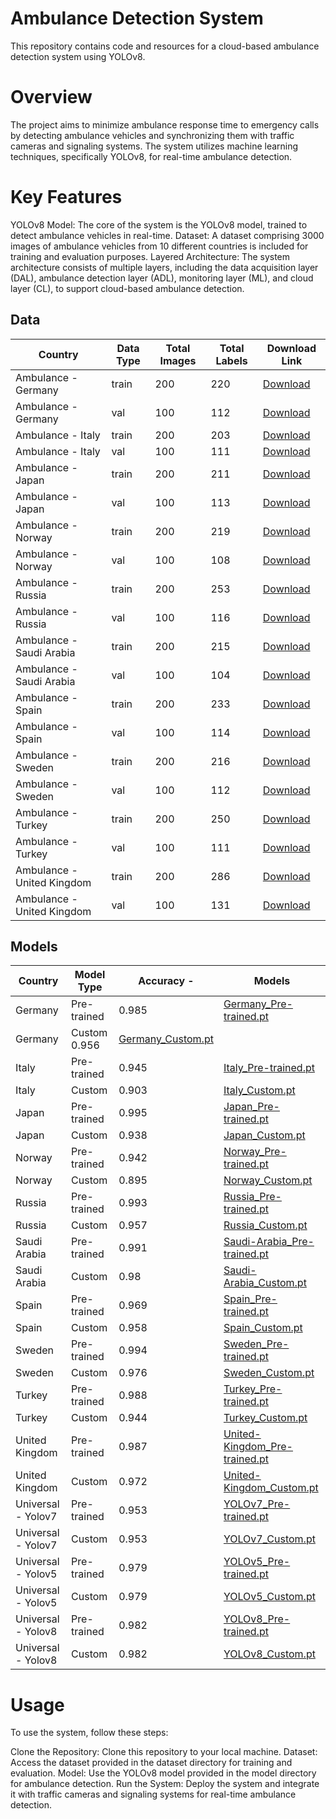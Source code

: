 # Ambulance Detection System
This repository contains code and resources for a cloud-based ambulance detection system using YOLOv8.

# Overview
The project aims to minimize ambulance response time to emergency calls by detecting ambulance vehicles and synchronizing them with traffic cameras and signaling systems. The system utilizes machine learning techniques, specifically YOLOv8, for real-time ambulance detection.

# Key Features
YOLOv8 Model: The core of the system is the YOLOv8 model, trained to detect ambulance vehicles in real-time.
Dataset: A dataset comprising 3000 images of ambulance vehicles from 10 different countries is included for training and evaluation purposes.
Layered Architecture: The system architecture consists of multiple layers, including the data acquisition layer (DAL), ambulance detection layer (ADL), monitoring layer (ML), and cloud layer (CL), to support cloud-based ambulance detection.


## Data 

| Country              | Data Type | Total Images | Total Labels | Download Link                                                     |
|----------------------|-----------|--------------|--------------|-------------------------------------------------------------------|
| Ambulance - Germany  | train     | 200          | 220          | [Download](https://github.com/BaseelAlharbi/Ambulance-Detection-System/blob/main/Data/Ambulance%20-%20Germany.zip) |
| Ambulance - Germany  | val       | 100          | 112          | [Download](https://github.com/BaseelAlharbi/Ambulance-Detection-System/blob/main/Data/Ambulance%20-%20Germany.zip) |
| Ambulance - Italy    | train     | 200          | 203          | [Download](https://github.com/Ziad-Algrafi/Ambulance-Detection-System/blob/main/Data/Ambulance%20-%20Italy.zip) |
| Ambulance - Italy    | val       | 100          | 111          | [Download](https://github.com/Ziad-Algrafi/Ambulance-Detection-System/blob/main/Data/Ambulance%20-%20Italy.zip) |
| Ambulance - Japan    | train     | 200          | 211          | [Download](https://github.com/BaseelAlharbi/Ambulance-Detection-System/blob/main/Data/Ambulance%20-%20Japan.zip) |
| Ambulance - Japan    | val       | 100          | 113          | [Download](https://github.com/BaseelAlharbi/Ambulance-Detection-System/blob/main/Data/Ambulance%20-%20Japan.zip) |
| Ambulance - Norway   | train     | 200          | 219          | [Download](https://github.com/BaseelAlharbi/Ambulance-Detection-System/blob/main/Data/Ambulance%20-%20Norway.zip) |
| Ambulance - Norway   | val       | 100          | 108          | [Download](https://github.com/BaseelAlharbi/Ambulance-Detection-System/blob/main/Data/Ambulance%20-%20Norway.zip) |
| Ambulance - Russia   | train     | 200          | 253          | [Download](https://github.com/BaseelAlharbi/Ambulance-Detection-System/blob/main/Data/Ambulance%20-%20Russia.zip) |
| Ambulance - Russia   | val       | 100          | 116          | [Download](https://github.com/BaseelAlharbi/Ambulance-Detection-System/blob/main/Data/Ambulance%20-%20Russia.zip) |
| Ambulance - Saudi Arabia | train  | 200          | 215          | [Download](https://github.com/BaseelAlharbi/Ambulance-Detection-System/blob/main/Data/Ambulance%20-%20Saudi%20Arabia.zip) |
| Ambulance - Saudi Arabia | val    | 100          | 104          | [Download](https://github.com/BaseelAlharbi/Ambulance-Detection-System/blob/main/Data/Ambulance%20-%20Saudi%20Arabia.zip) |
| Ambulance - Spain    | train     | 200          | 233          | [Download](https://github.com/BaseelAlharbi/Ambulance-Detection-System/blob/main/Data/Ambulance%20-%20Spain.zip) |
| Ambulance - Spain    | val       | 100          | 114          | [Download](https://github.com/BaseelAlharbi/Ambulance-Detection-System/blob/main/Data/Ambulance%20-%20Spain.zip) |
| Ambulance - Sweden   | train     | 200          | 216          | [Download](https://github.com/BaseelAlharbi/Ambulance-Detection-System/tree/main/Data/Ambulance%20-%20Sweden) |
| Ambulance - Sweden   | val       | 100          | 112          | [Download](https://github.com/BaseelAlharbi/Ambulance-Detection-System/tree/main/Data/Ambulance%20-%20Sweden) |
| Ambulance - Turkey   | train     | 200          | 250          | [Download](https://github.com/BaseelAlharbi/Ambulance-Detection-System/tree/main/Data/Ambulance%20-%20Turkey) |
| Ambulance - Turkey   | val       | 100          | 111          | [Download](https://github.com/BaseelAlharbi/Ambulance-Detection-System/tree/main/Data/Ambulance%20-%20Turkey) |
| Ambulance - United Kingdom | train | 200        | 286          | [Download](https://github.com/BaseelAlharbi/Ambulance-Detection-System/blob/main/Data/Ambulance%20-%20United%20Kingdom.zip) |
| Ambulance - United Kingdom | val   | 100        | 131          | [Download](https://github.com/BaseelAlharbi/Ambulance-Detection-System/blob/main/Data/Ambulance%20-%20United%20Kingdom.zip) |



## Models

| Country          | Model Type        | Accuracy -              |   Models           |
| ---------------- | ----------------- | ---------------------- | ------------------- |
| Germany          | Pre-trained       | 0.985                  | [Germany_Pre-trained.pt](https://github.com/BaseelAlharbi/Ambulance-Detection-System/blob/main/Models/Germany/Germany_Pre-trained.pt) |
| Germany          | Custom             0.956                   | [Germany_Custom.pt](https://github.com/BaseelAlharbi/Ambulance-Detection-System/blob/main/Models/Germany/Germany_Custom.pt) |
| Italy            | Pre-trained       | 0.945                  | [Italy_Pre-trained.pt](https://github.com/BaseelAlharbi/Ambulance-Detection-System/blob/main/Models/Italy/Italy_Pre-trained.pt) |
| Italy            | Custom            | 0.903                  | [Italy_Custom.pt](https://github.com/BaseelAlharbi/Ambulance-Detection-System/blob/main/Models/Italy/Italy_Custom.pt) |
| Japan            | Pre-trained       | 0.995                  | [Japan_Pre-trained.pt](https://github.com/BaseelAlharbi/Ambulance-Detection-System/blob/main/Models/Japan/Japan_Pre-trained.pt) |
| Japan            | Custom            | 0.938                  | [Japan_Custom.pt](https://github.com/BaseelAlharbi/Ambulance-Detection-System/blob/main/Models/Japan/Japan_Custom.pt) |
| Norway           | Pre-trained       | 0.942                  | [Norway_Pre-trained.pt](https://github.com/BaseelAlharbi/Ambulance-Detection-System/blob/main/Models/Norway/Norway_Pre-trained.pt) |
| Norway           | Custom            | 0.895                  | [Norway_Custom.pt](https://github.com/BaseelAlharbi/Ambulance-Detection-System/blob/main/Models/Norway/Norway_Custom.pt) |
| Russia           | Pre-trained       | 0.993                  | [Russia_Pre-trained.pt](https://github.com/BaseelAlharbi/Ambulance-Detection-System/blob/main/Models/Russia/Russia_Pre-trained.pt) |
| Russia           | Custom            | 0.957                  | [Russia_Custom.pt](https://github.com/BaseelAlharbi/Ambulance-Detection-System/blob/main/Models/Russia/Russia_Custom.pt) |
| Saudi Arabia     | Pre-trained       | 0.991                  | [Saudi-Arabia_Pre-trained.pt](https://github.com/BaseelAlharbi/Ambulance-Detection-System/blob/main/Models/Saudi%20Arabia/Saudi-Arabia_Pre-trained.pt) |
| Saudi Arabia     | Custom            |  0.98                  | [Saudi-Arabia_Custom.pt](https://github.com/BaseelAlharbi/Ambulance-Detection-System/blob/main/Models/Saudi%20Arabia/Saudi-Arabia_Custom.pt) |
| Spain            | Pre-trained       | 0.969                  | [Spain_Pre-trained.pt](https://github.com/BaseelAlharbi/Ambulance-Detection-System/blob/main/Models/Spain/Spain_Pre-trained.pt) |
| Spain            | Custom            | 0.958                  | [Spain_Custom.pt](https://github.com/BaseelAlharbi/Ambulance-Detection-System/blob/main/Models/Spain/Spain_Custom.pt) |
| Sweden           | Pre-trained       | 0.994                  | [Sweden_Pre-trained.pt](https://github.com/BaseelAlharbi/Ambulance-Detection-System/blob/main/Models/Sweden/Sweden_Pre-trained.pt) |
| Sweden           | Custom            | 0.976                  | [Sweden_Custom.pt](https://github.com/BaseelAlharbi/Ambulance-Detection-System/blob/main/Models/Sweden/Sweden_Custom.pt) |
| Turkey           | Pre-trained       | 0.988                  | [Turkey_Pre-trained.pt](https://github.com/BaseelAlharbi/Ambulance-Detection-System/blob/main/Models/Turkey/Turkey_Pre-trained.pt) |
| Turkey           | Custom            | 0.944                  | [Turkey_Custom.pt](https://github.com/BaseelAlharbi/Ambulance-Detection-System/blob/main/Models/Turkey/Turkey_Custom.pt) |
| United Kingdom   | Pre-trained       | 0.987                  | [United-Kingdom_Pre-trained.pt](https://github.com/BaseelAlharbi/Ambulance-Detection-System/blob/main/Models/United%20Kingdom/United-Kingdom_Pre-trained.pt) |
| United Kingdom   | Custom            | 0.972                  | [United-Kingdom_Custom.pt](https://github.com/BaseelAlharbi/Ambulance-Detection-System/blob/main/Models/United%20Kingdom/United-Kingdom_Custom.pt) |
| Universal - Yolov7 | Pre-trained     | 0.953                  | [YOLOv7_Pre-trained.pt](https://github.com/BaseelAlharbi/Ambulance-Detection-System/blob/main/Models/Universal/YOLOv7/YOLOv7_Pre-trained.pt) |
| Universal - Yolov7 | Custom          | 0.953                  | [YOLOv7_Custom.pt](https://github.com/BaseelAlharbi/Ambulance-Detection-System/blob/main/Models/Universal/YOLOv7/YOLOv7_Custom.pt) |
| Universal - Yolov5 | Pre-trained     | 0.979                  | [YOLOv5_Pre-trained.pt](https://github.com/BaseelAlharbi/Ambulance-Detection-System/blob/main/Models/Universal/YOLOv5/YOLOv5_Pre-trained.pt) |
| Universal - Yolov5 | Custom          | 0.979                  | [YOLOv5_Custom.pt](https://github.com/BaseelAlharbi/Ambulance-Detection-System/blob/main/Models/Universal/YOLOv5/YOLOv5_Custom.pt) |
| Universal - Yolov8 | Pre-trained     | 0.982                  | [YOLOv8_Pre-trained.pt](https://github.com/BaseelAlharbi/Ambulance-Detection-System/blob/main/Models/Universal/YOLOv8/YOLOv8_Pre-trained.pt) |
| Universal - Yolov8 | Custom          | 0.982                  | [YOLOv8_Custom.pt](https://github.com/BaseelAlharbi/Ambulance-Detection-System/blob/main/Models/Universal/YOLOv8/YOLOv8_Custom.pt) |








# Usage
To use the system, follow these steps:

Clone the Repository: Clone this repository to your local machine.
Dataset: Access the dataset provided in the dataset directory for training and evaluation.
Model: Use the YOLOv8 model provided in the model directory for ambulance detection.
Run the System: Deploy the system and integrate it with traffic cameras and signaling systems for real-time ambulance detection.




